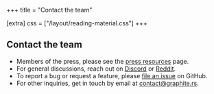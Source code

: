 +++
title = "Contact the team"

[extra]
css = ["/layout/reading-material.css"]
+++

<section class="reading-material">
<div class="block">

# Contact the team

<article>

- Members of the press, please see the [press resources](/press) page.
- For general discussions, reach out on [Discord](https://discord.graphite.rs) or [Reddit](https://www.reddit.com/r/graphite/). 
- To report a bug or request a feature, please [file an issue](https://github.com/GraphiteEditor/Graphite/issues/new) on GitHub.
- For other inquiries, get in touch by email at [contact<wbr>@graphite<wbr>.rs](mailto:contact@graphite.rs).

</article>

</div>
</section>
